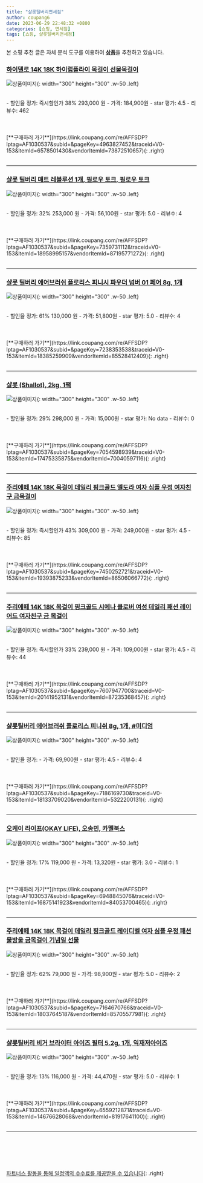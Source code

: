 ```yaml
---
title: "샬롯틸버리면세점"
author: coupang6
date: 2023-06-29 22:48:32 +0800
categories: [쇼핑, 면세점]
tags: [쇼핑, 샬롯틸버리면세점]
---
```


본 쇼핑 추천 글은 자체 분석 도구를 이용하여 [**상품**](https://link.coupang.com/a/bao1ui)을 추천하고 있습니다.

### [하이델로 14K 18K 하이럽플라이 목걸이 선물목걸이](https://link.coupang.com/re/AFFSDP?lptag=AF1030537&subid=&pageKey=4963827452&traceid=V0-153&itemId=6578501430&vendorItemId=73872510657)

![상품이미지](https://thumbnail10.coupangcdn.com/thumbnails/remote/230x230ex/image/vendor_inventory/1039/2772cedda2ea6da68e8783e4f1f6b5967b4b7e1a9595bfc901ec4dad9a8f.jpg){: width="300" height="300" .w-50 .left}


<br>
- 할인율 정가: 즉시할인가 38%  293,000   원
- 가격: 184,900원
- star 평가: 4.5
- 리뷰수: 462
<br>
<br>
<br>
<br>
[**구매하러 가기**](https://link.coupang.com/re/AFFSDP?lptag=AF1030537&subid=&pageKey=4963827452&traceid=V0-153&itemId=6578501430&vendorItemId=73872510657){: .right}
<br>
<br>

---

### [샬롯 틸버리 매트 레볼루션 1개, 필로우 토크, 필로우 토크](https://link.coupang.com/re/AFFSDP?lptag=AF1030537&subid=&pageKey=7359731112&traceid=V0-153&itemId=18958995157&vendorItemId=87195771272)

![상품이미지](https://thumbnail7.coupangcdn.com/thumbnails/remote/230x230ex/image/vendor_inventory/7fb2/0d24d01b248802b054c94dacb83af36933b248ec331f4f2a03df94ab65bf.jpg){: width="300" height="300" .w-50 .left}


<br>
- 할인율 정가: 32%  253,000   원
- 가격: 56,100원
- star 평가: 5.0
- 리뷰수: 4
<br>
<br>
<br>
<br>
[**구매하러 가기**](https://link.coupang.com/re/AFFSDP?lptag=AF1030537&subid=&pageKey=7359731112&traceid=V0-153&itemId=18958995157&vendorItemId=87195771272){: .right}
<br>
<br>

---

### [샬롯 틸버리 에어브러쉬 플로리스 피니시 파우더 넘버 01 페어 8g, 1개](https://link.coupang.com/re/AFFSDP?lptag=AF1030537&subid=&pageKey=7238353538&traceid=V0-153&itemId=18385259909&vendorItemId=85528412409)

![상품이미지](https://thumbnail9.coupangcdn.com/thumbnails/remote/230x230ex/image/vendor_inventory/580d/8e1810e6f43d3a262708e611beed0ab85d8c41e81a67e0c0dbbebe94d911.jpg){: width="300" height="300" .w-50 .left}


<br>
- 할인율 정가: 61%  130,000   원
- 가격: 51,800원
- star 평가: 5.0
- 리뷰수: 4
<br>
<br>
<br>
<br>
[**구매하러 가기**](https://link.coupang.com/re/AFFSDP?lptag=AF1030537&subid=&pageKey=7238353538&traceid=V0-153&itemId=18385259909&vendorItemId=85528412409){: .right}
<br>
<br>

---

### [샬롯 (Shallot), 2kg, 1팩](https://link.coupang.com/re/AFFSDP?lptag=AF1030537&subid=&pageKey=7054598939&traceid=V0-153&itemId=17475335875&vendorItemId=70040597116)

![상품이미지](https://thumbnail10.coupangcdn.com/thumbnails/remote/230x230ex/image/vendor_inventory/fc80/318863e6f25dc19029e3c2a05b52d7f0b0be4ee49698dead8afc4d3dc4a1.jpg){: width="300" height="300" .w-50 .left}


<br>
- 할인율 정가: 29%  298,000   원
- 가격: 15,000원
- star 평가: No data
- 리뷰수: 0
<br>
<br>
<br>
<br>
[**구매하러 가기**](https://link.coupang.com/re/AFFSDP?lptag=AF1030537&subid=&pageKey=7054598939&traceid=V0-153&itemId=17475335875&vendorItemId=70040597116){: .right}
<br>
<br>

---

### [주리에떼 14K 18K 목걸이 데일리 핑크골드 엘도라 여자 심플 우정 여자친구 금목걸이](https://link.coupang.com/re/AFFSDP?lptag=AF1030537&subid=&pageKey=7450252721&traceid=V0-153&itemId=19393875233&vendorItemId=86506066772)

![상품이미지](https://thumbnail9.coupangcdn.com/thumbnails/remote/230x230ex/image/vendor_inventory/8d3c/8c9aa86f1d4075a4d8ef6a78aec8544d51372cb5ba1502bdd3d974f6c5a8.jpg){: width="300" height="300" .w-50 .left}


<br>
- 할인율 정가: 즉시할인가 43%  309,000   원
- 가격: 249,000원
- star 평가: 4.5
- 리뷰수: 85
<br>
<br>
<br>
<br>
[**구매하러 가기**](https://link.coupang.com/re/AFFSDP?lptag=AF1030537&subid=&pageKey=7450252721&traceid=V0-153&itemId=19393875233&vendorItemId=86506066772){: .right}
<br>
<br>

---

### [주리에떼 14K 18K 목걸이 핑크골드 시에나 클로버 여성 데일리 패션 레이어드 여자친구 금 목걸이](https://link.coupang.com/re/AFFSDP?lptag=AF1030537&subid=&pageKey=7607947700&traceid=V0-153&itemId=20141952131&vendorItemId=87235368457)

![상품이미지](https://thumbnail7.coupangcdn.com/thumbnails/remote/230x230ex/image/vendor_inventory/cb38/4dddbc487b654e6a8f617edd6c85f34a44c0b8ca1d7c7e8ea5e9bc4c9e04.jpg){: width="300" height="300" .w-50 .left}


<br>
- 할인율 정가: 즉시할인가 33%  239,000   원
- 가격: 109,000원
- star 평가: 4.5
- 리뷰수: 44
<br>
<br>
<br>
<br>
[**구매하러 가기**](https://link.coupang.com/re/AFFSDP?lptag=AF1030537&subid=&pageKey=7607947700&traceid=V0-153&itemId=20141952131&vendorItemId=87235368457){: .right}
<br>
<br>

---

### [샬롯틸버리 에어브러쉬 플로리스 피니쉬 8g, 1개, #미디엄](https://link.coupang.com/re/AFFSDP?lptag=AF1030537&subid=&pageKey=7186169730&traceid=V0-153&itemId=18133709020&vendorItemId=5322200131)

![상품이미지](https://thumbnail10.coupangcdn.com/thumbnails/remote/230x230ex/image/vendor_inventory/cc78/5e807b8ae7142409e6c38585cc9e5a7b383cfe678bbf2fb3014cd254714a.jpg){: width="300" height="300" .w-50 .left}


<br>
- 할인율 정가: 
- 가격: 69,900원
- star 평가: 4.5
- 리뷰수: 4
<br>
<br>
<br>
<br>
[**구매하러 가기**](https://link.coupang.com/re/AFFSDP?lptag=AF1030537&subid=&pageKey=7186169730&traceid=V0-153&itemId=18133709020&vendorItemId=5322200131){: .right}
<br>
<br>

---

### [오케이 라이프(OKAY LIFE), 오송민, 카멜북스](https://link.coupang.com/re/AFFSDP?lptag=AF1030537&subid=&pageKey=6948845076&traceid=V0-153&itemId=16875141923&vendorItemId=84053700465)

![상품이미지](https://thumbnail7.coupangcdn.com/thumbnails/remote/230x230ex/image/vendor_inventory/0ccd/ab40f4124e7588b995fb7efd8c7db9995bb44a75187834443f5a6284916c.jpg){: width="300" height="300" .w-50 .left}


<br>
- 할인율 정가: 17%  119,000   원
- 가격: 13,320원
- star 평가: 3.0
- 리뷰수: 1
<br>
<br>
<br>
<br>
[**구매하러 가기**](https://link.coupang.com/re/AFFSDP?lptag=AF1030537&subid=&pageKey=6948845076&traceid=V0-153&itemId=16875141923&vendorItemId=84053700465){: .right}
<br>
<br>

---

### [주리에떼 14K 18K 목걸이 데일리 핑크골드 레이디벨 여자 심플 우정 패션 물방울 금목걸이 기념일 선물](https://link.coupang.com/re/AFFSDP?lptag=AF1030537&subid=&pageKey=7164670766&traceid=V0-153&itemId=18037645187&vendorItemId=85705577981)

![상품이미지](https://thumbnail9.coupangcdn.com/thumbnails/remote/230x230ex/image/vendor_inventory/c66c/12e68a2e0f9ee8362f98adc4c87cc5b67a5f257dad0a8bf9ef05433b2355.jpg){: width="300" height="300" .w-50 .left}


<br>
- 할인율 정가: 62%  79,000   원
- 가격: 98,900원
- star 평가: 5.0
- 리뷰수: 2
<br>
<br>
<br>
<br>
[**구매하러 가기**](https://link.coupang.com/re/AFFSDP?lptag=AF1030537&subid=&pageKey=7164670766&traceid=V0-153&itemId=18037645187&vendorItemId=85705577981){: .right}
<br>
<br>

---

### [샬롯틸버리 비거 브라이터 아이즈 필터 5.2g, 1개, 익재저아이즈](https://link.coupang.com/re/AFFSDP?lptag=AF1030537&subid=&pageKey=6559212871&traceid=V0-153&itemId=14676628068&vendorItemId=81917641100)

![상품이미지](https://thumbnail10.coupangcdn.com/thumbnails/remote/230x230ex/image/vendor_inventory/fdb1/48526d75bb93a6e3de32495f04bec65b5d9ba55723fd60d8ba3955607a98.JPG){: width="300" height="300" .w-50 .left}


<br>
- 할인율 정가: 13%  116,000   원
- 가격: 44,470원
- star 평가: 5.0
- 리뷰수: 1
<br>
<br>
<br>
<br>
[**구매하러 가기**](https://link.coupang.com/re/AFFSDP?lptag=AF1030537&subid=&pageKey=6559212871&traceid=V0-153&itemId=14676628068&vendorItemId=81917641100){: .right}
<br>
<br>

---
<br><br><br><br><br> [파트너스 활동을 통해 일정액의 수수료를 제공받을 수 있습니다](https://link.coupang.com/a/bao1ui){: .right}